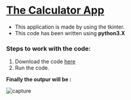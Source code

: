 # [The Calculator App](https://github.com/syamkakarla98/The-Calculator-App/releases)

* This application is made by using the tkinter.
* This code has been written using **python3.X**

### Steps to work with the code:
   
   1. Download the code [here](https://github.com/syamkakarla98/The-Calculator-App/releases)
   2. Run the code.
   
   **Finally the outpur will be :**
   
   ![capture](https://user-images.githubusercontent.com/36328597/42362664-f72d80c4-8111-11e8-9354-4e4a6fab0167.PNG)

   
   
